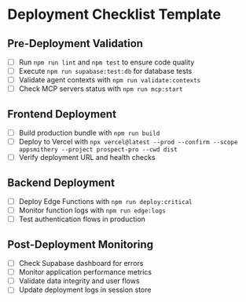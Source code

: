 # Deployment Checklist Template

## Pre-Deployment Validation

- [ ] Run `npm run lint` and `npm test` to ensure code quality
- [ ] Execute `npm run supabase:test:db` for database tests
- [ ] Validate agent contexts with `npm run validate:contexts`
- [ ] Check MCP servers status with `npm run mcp:start`

## Frontend Deployment

- [ ] Build production bundle with `npm run build`
- [ ] Deploy to Vercel with `npx vercel@latest --prod --confirm --scope appsmithery --project prospect-pro --cwd dist`
- [ ] Verify deployment URL and health checks

## Backend Deployment

- [ ] Deploy Edge Functions with `npm run deploy:critical`
- [ ] Monitor function logs with `npm run edge:logs`
- [ ] Test authentication flows in production

## Post-Deployment Monitoring

- [ ] Check Supabase dashboard for errors
- [ ] Monitor application performance metrics
- [ ] Validate data integrity and user flows
- [ ] Update deployment logs in session store
